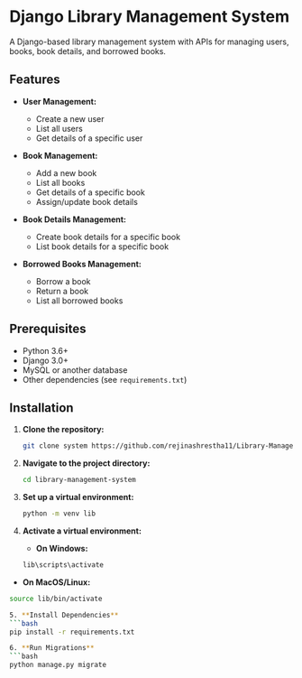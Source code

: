 # Django Library Management System

A Django-based library management system with APIs for managing users, books, book details, and borrowed books.

## Features

- **User Management:**
  - Create a new user
  - List all users
  - Get details of a specific user

- **Book Management:**
  - Add a new book
  - List all books
  - Get details of a specific book
  - Assign/update book details

- **Book Details Management:**
  - Create book details for a specific book
  - List book details for a specific book

- **Borrowed Books Management:**
  - Borrow a book
  - Return a book
  - List all borrowed books

## Prerequisites

- Python 3.6+
- Django 3.0+
- MySQL or another database
- Other dependencies (see `requirements.txt`)

## Installation

1. **Clone the repository:**

   ```bash
   git clone system https://github.com/rejinashrestha11/Library-Management-System-using-Django

2. **Navigate to the project directory:**

   ```bash
   cd library-management-system
   
3. **Set up a virtual environment:**

   ```bash
   python -m venv lib
   
4. **Activate a virtual environment:**
   - **On Windows:**
   ```bash
   lib\scripts\activate
   
  - **On MacOS/Linux:**
   ```bash
   source lib/bin/activate

5. **Install Dependencies**
   ```bash
   pip install -r requirements.txt
   
6. **Run Migrations**
   ```bash
   python manage.py migrate
